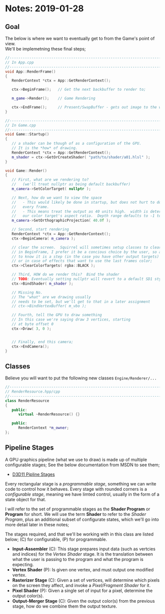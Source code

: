 Notes: 2019-01-28
======

## Goal
The below is where we want to eventually get to from the Game's point of view.  
We'll be implemetning these final steps; 

```cpp
//------------------------------------------------------------------------
// In App.cpp
//------------------------------------------------------------------------
void App::RenderFrame()
{
   RenderContext *ctx = App::GetRenderContext(); 

   ctx->BeginFrame();   // Get the next backbuffer to render to; 

   m_game->Render();    // Game Rendering

   ctx->EndFrame();     // Present/SwapBuffer - gets out image to the window; 
}

//------------------------------------------------------------------------
// In Game.cpp
//------------------------------------------------------------------------
void Game::Startup()
{
   // a shader can be though of as a configuration of the GPU.
   // It is the *how* of drawing.  
   RenderContext *ctx = App::GetRenderContext(); 
   m_shader = ctx->GetOrCreateShader( "path/to/shader/a01.hlsl" ); 
}

void Game::Render()
{
   // First, what are we rendering to?
   //   (we'll treat nullptr as being default backbuffer)
   m_camera->SetColorTarget( nullptr );

   // Next, how do we want to view the space
   //   - This would likely be done in startup, but does not hurt to do 
   //   every frame.
   //   - This means treat the output as 40 units high.  width is determined by
   //   our color target's aspect ratio.  Depth range defaults to -1 to 1. 
   m_camera->SetOrthographicProjection( 40.0f ); 

   // Second, start rendering
   RenderContext *ctx = App::GetRenderContext(); 
   ctx->BeginCamera( m_camera ); 

   // clear the screen.  Squirrel will sometimes setup classes to clear 
   // in BeginFrame, I prefer it be a concious choice by the user, so as 
   // to know it is a step (in the case you have other output targets)
   // or in case of effects that want to use the last frames color; 
   ctx->ClearColorTargets( rgba::BLACK ); 

   // Third, HOW do we render this?  Bind the shader
   // TODO: Eventually setting nullptr will revert to a default SD1 style shader
   ctx->BindShader( m_shader ); 

   // Missing No.
   // The "what" are we drawing usually
   // needs to be set, but we'll get to that in a later assignment
   // ctx->BindVertexBuffer( m_vbo ); 

   // Fourth, tell the GPU to draw something
   // In this case we're saying draw 3 vertices, starting
   // at byte offset 0
   ctx->Draw( 3, 0 );


   // Finally, end this camera; 
   ctx->EndCamera(); 
}
```


## Classes
Believe you will want to put the following new classes `Engine/Renderer/...`

```cpp
//------------------------------------------------------------------------
// RenderResource.hpp/cpp
//------------------------------------------------------------------------
class RenderResource
{
   public:
      virtual ~RenderResource() {}

   public:
      RenderContext *m_owner; 
};
```


## Pipeline Stages
A GPU graphics pipeline (what we use to draw) is made up of multiple configurable stages;  See the below documentation from
MSDN to see them; 

- [D3D11 Pipline Stages](https://docs.microsoft.com/en-us/windows/desktop/direct3d11/overviews-direct3d-11-graphics-pipeline)

Every rectangular stage is a *programmable stage*, something we can write code to control how it behaves.  Every stage with 
rounded corners is a *configurable stage*, meaning we have limted control, usually in the form of a state object for that.

I will refer to the set of programmable stages as the **Shader Program** or **Program** for short.  We will use the term **Shader** to refer to
the *Shader Program*, plus an additional subset of configurate states, which we'll go into more detail later in these notes; 

The stages required, and that we'll be working with in this class are listed below;  (C) for configurable, (P) for programmable. 

- **Input-Assembler** (C):  This stage prepares input data (such as vertcies and indices) for the *Vertex Shader* stage.  It is the translation between what the user is passing to the program and what the program is expecting.  
- **Vertex Shader** (P):  Is given one vertex, and must output one modified vertex.  
- **Rasterizer Stage** (C):  Given a set of vertices, will determine which pixels on the screen they affect, and invoke a *Pixel/Fragment Shader* for it.  
- **Pixel Shader** (P):  Given a single set of input for a pixel, determine the output color(s).
- **Output-Merger Stage** (C):  Given the output color(s) from the previous stage, how do we combine them the output texture.  

